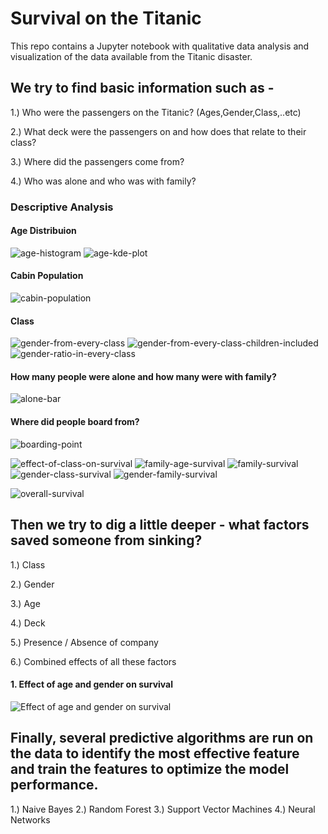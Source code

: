 # Survival on the Titanic

This repo contains a Jupyter notebook with qualitative data analysis and visualization of the data available from the Titanic disaster.

## We try to find basic information such as -
1.) Who were the passengers on the Titanic? (Ages,Gender,Class,..etc)

2.) What deck were the passengers on and how does that relate to their class?

3.) Where did the passengers come from?

4.) Who was alone and who was with family?

### Descriptive Analysis

#### Age Distribuion
![age-histogram](https://cloud.githubusercontent.com/assets/11637437/23479727/51b70f40-fe7a-11e6-9b35-680f207f4c6d.png)
![age-kde-plot](https://cloud.githubusercontent.com/assets/11637437/23479730/51bf12f8-fe7a-11e6-9372-51ee2d862098.png)

#### Cabin Population
![cabin-population](https://cloud.githubusercontent.com/assets/11637437/23479731/51bfb42e-fe7a-11e6-8a63-c21bf46f5355.png)

#### Class
![gender-from-every-class](https://cloud.githubusercontent.com/assets/11637437/23479737/51d96b6c-fe7a-11e6-9d40-c628bddebd21.png)
![gender-from-every-class-children-included](https://cloud.githubusercontent.com/assets/11637437/23479738/51dc4d1e-fe7a-11e6-9e29-5a9cf5316a1a.png)
![gender-ratio-in-every-class](https://cloud.githubusercontent.com/assets/11637437/23479739/51ddf3f8-fe7a-11e6-88dd-a96d9419650d.png)

#### How many people were alone and how many were with family?
![alone-bar](https://cloud.githubusercontent.com/assets/11637437/23479729/51bebc90-fe7a-11e6-8210-3b4d60d596cf.png)

#### Where did people board from?
![boarding-point](https://cloud.githubusercontent.com/assets/11637437/23479732/51c168f0-fe7a-11e6-96fe-e77a1d6edac4.png)

![effect-of-class-on-survival](https://cloud.githubusercontent.com/assets/11637437/23479728/51be887e-fe7a-11e6-88d8-d91f5abefbe7.png)
![family-age-survival](https://cloud.githubusercontent.com/assets/11637437/23479733/51c95060-fe7a-11e6-87b1-ba097ddc7c37.png)
![family-survival](https://cloud.githubusercontent.com/assets/11637437/23479734/51ce78a6-fe7a-11e6-9a1a-4fa1ee43de2d.png)
![gender-class-survival](https://cloud.githubusercontent.com/assets/11637437/23479735/51cface4-fe7a-11e6-9878-2f578c386e88.png)
![gender-family-survival](https://cloud.githubusercontent.com/assets/11637437/23479736/51d47ff8-fe7a-11e6-942e-1da3d2cd5ed3.png)

![overall-survival](https://cloud.githubusercontent.com/assets/11637437/23479740/51dfadb0-fe7a-11e6-8f4e-298de952dbaa.png)



## Then we try to dig a little deeper - what factors saved someone from sinking?
1.) Class

2.) Gender

3.) Age

4.) Deck

5.) Presence / Absence of company

6.) Combined effects of all these factors

#### 1. Effect of age and gender on survival 
![Effect of age and gender on survival](https://cloud.githubusercontent.com/assets/11637437/23442028/f332e4c0-fdda-11e6-973c-a55eab59f2ba.png)




## Finally, several predictive algorithms are run on the data to identify the most effective feature and train the features to optimize the model performance.

1.) Naive Bayes
2.) Random Forest
3.) Support Vector Machines
4.) Neural Networks

